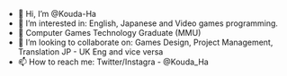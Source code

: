 - 👋 Hi, I’m @Kouda-Ha
- 👀 I’m interested in: English, Japanese and Video games programming.       
- 🌱 Computer Games Technology Graduate (MMU)
- 💞️ I’m looking to collaborate on: Games Design, Project Management, Translation JP - UK Eng and vice versa
- 📫 How to reach me: Twitter/Instagra - @Kouda_Ha

<!---
Kouda-Ha/Kouda-Ha is a ✨ special ✨ repository because its `README.md` (this file) appears on your GitHub profile.
You can click the Preview link to take a look at your changes.
--->
